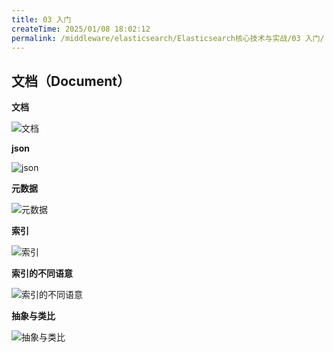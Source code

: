```yaml
---
title: 03 入门
createTime: 2025/01/08 18:02:12
permalink: /middleware/elasticsearch/Elasticsearch核心技术与实战/03 入门/
---
```


## 文档（Document）

**文档**

![文档](/images/middleware/redis/elasticsearch/03/文档.png)

**json**

![json](/images/middleware/redis/elasticsearch/03/json.png)

**元数据**

![元数据](/images/middleware/redis/elasticsearch/03/元数据.png)

**索引**

![索引](/images/middleware/redis/elasticsearch/03/索引.png)

**索引的不同语意**

![索引的不同语意](/images/middleware/redis/elasticsearch/03/索引的不同语意.png)

**抽象与类比**

![抽象与类比](/images/middleware/redis/elasticsearch/03/抽象与类比.png)
